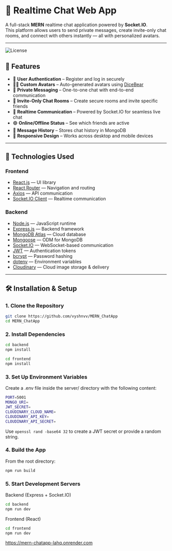 # 💬 Realtime Chat Web App

A full-stack **MERN** realtime chat application powered by **Socket.IO**.  
This platform allows users to send private messages, create invite-only chat rooms, and connect with others instantly — all with personalized avatars.


---
![License](https://img.shields.io/github/license/vyshnvv/MERN_ChatApp)

## 🚀 Features

- 🔐 **User Authentication** – Register and log in securely  
- 🧑‍🎨 **Custom Avatars** – Auto-generated avatars using [DiceBear](https://www.dicebear.com/)  
- 💬 **Private Messaging** – One-to-one chat with end-to-end communication  
- 👥 **Invite-Only Chat Rooms** – Create secure rooms and invite specific friends  
- 📡 **Realtime Communication** – Powered by Socket.IO for seamless live chat  
- 🟢 **Online/Offline Status** – See which friends are active  
- 📨 **Message History** – Stores chat history in MongoDB  
- 📱 **Responsive Design** – Works across desktop and mobile devices  

---

## 🧰 Technologies Used

### Frontend
- [React.js](https://reactjs.org/) — UI library  
- [React Router](https://reactrouter.com/) — Navigation and routing  
- [Axios](https://axios-http.com/) — API communication  
- [Socket.IO Client](https://socket.io/) — Realtime communication  

### Backend
- [Node.js](https://nodejs.org/) — JavaScript runtime  
- [Express.js](https://expressjs.com/) — Backend framework  
- [MongoDB Atlas](https://www.mongodb.com/cloud/atlas) — Cloud database  
- [Mongoose](https://mongoosejs.com/) — ODM for MongoDB  
- [Socket.IO](https://socket.io/) — WebSocket-based communication  
- [JWT](https://jwt.io/) — Authentication tokens  
- [bcrypt](https://www.npmjs.com/package/bcrypt) — Password hashing  
- [dotenv](https://www.npmjs.com/package/dotenv) — Environment variables
- [Cloudinary](https://cloudinary.com/) — Cloud image storage & delivery  

---

## 🛠️ Installation & Setup

### 1. Clone the Repository

```bash
git clone https://github.com/vyshnvv/MERN_ChatApp
cd MERN_ChatApp
```
### 2. Install Dependencies

```bash
cd backend
npm install
```

```bash
cd frontend
npm install
```

### 3. Set Up Environment Variables
Create a .env file inside the server/ directory with the following content:

```bash
PORT=5001
MONGO_URI=
JWT_SECRET=
CLOUDINARY_CLOUD_NAME=
CLOUDINARY_API_KEY=
CLOUDINARY_API_SECRET=
```

Use ```openssl rand -base64 32``` to create a JWT secret or provide a random string.


### 4. Build the App
From the root directory:

```bash
npm run build
```

### 5. Start Development Servers

Backend (Express + Socket.IO)
```bash
cd backend
npm run dev
```

Frontend (React)
```bash
cd frontend
npm run dev
```

https://mern-chatapp-lahq.onrender.com

